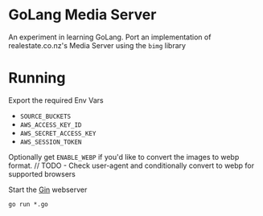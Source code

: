 # GoLang Media Server
An experiment in learning GoLang. Port an implementation of realestate.co.nz's Media Server using the `bimg` library

# Running
Export the required Env Vars
- `SOURCE_BUCKETS`
- `AWS_ACCESS_KEY_ID`
- `AWS_SECRET_ACCESS_KEY`
- `AWS_SESSION_TOKEN`

Optionally get `ENABLE_WEBP` if you'd like to convert the images to webp format. // TODO - Check user-agent and conditionally convert to webp for supported browsers

Start the [Gin](https://github.com/gin-gonic/gin) webserver 

```
go run *.go
```
